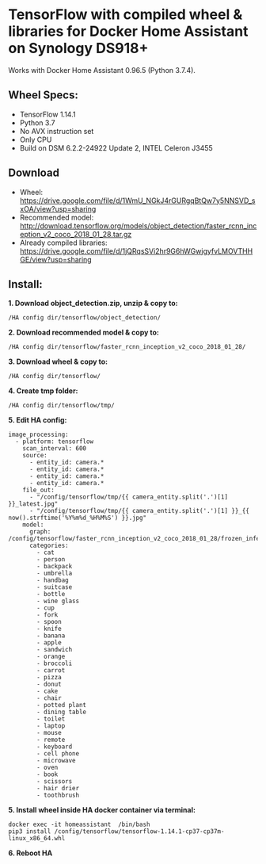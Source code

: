 # TensorFlow with compiled wheel & libraries for Docker Home Assistant on Synology DS918+ 

Works with Docker Home Assistant 0.96.5 (Python 3.7.4).

## Wheel Specs:
* TensorFlow 1.14.1
* Python 3.7
* No AVX instruction set
* Only CPU
* Build on DSM 6.2.2-24922 Update 2, INTEL Celeron J3455

## Download
* Wheel: https://drive.google.com/file/d/1WmU_NGkJ4rGURgqBtQw7y5NNSVD_sxOA/view?usp=sharing
* Recommended model: http://download.tensorflow.org/models/object_detection/faster_rcnn_inception_v2_coco_2018_01_28.tar.gz
* Already compiled libraries: https://drive.google.com/file/d/1jQRqsSVi2hr9G6hWGwjgyfvLMOVTHHGE/view?usp=sharing

## Install:

**1. Download object_detection.zip, unzip & copy to:**
```
/HA config dir/tensorflow/object_detection/
```
**2. Download recommended model & copy to:**
```
/HA config dir/tensorflow/faster_rcnn_inception_v2_coco_2018_01_28/
```
**3. Download wheel & copy to:**
```
/HA config dir/tensorflow/
```
**4. Create tmp folder:**
```
/HA config dir/tensorflow/tmp/
```
**5. Edit HA config:**
```
image_processing:
  - platform: tensorflow
    scan_interval: 600
    source:
      - entity_id: camera.*
      - entity_id: camera.*
      - entity_id: camera.*
      - entity_id: camera.*
    file_out:
      - "/config/tensorflow/tmp/{{ camera_entity.split('.')[1] }}_latest.jpg"
      - "/config/tensorflow/tmp/{{ camera_entity.split('.')[1] }}_{{ now().strftime('%Y%m%d_%H%M%S') }}.jpg"
    model:
      graph: /config/tensorflow/faster_rcnn_inception_v2_coco_2018_01_28/frozen_inference_graph.pb
      categories:
        - cat
        - person
        - backpack
        - umbrella
        - handbag
        - suitcase
        - bottle
        - wine glass
        - cup
        - fork
        - spoon
        - knife
        - banana
        - apple
        - sandwich
        - orange
        - broccoli
        - carrot
        - pizza
        - donut
        - cake
        - chair
        - potted plant
        - dining table
        - toilet
        - laptop
        - mouse
        - remote
        - keyboard
        - cell phone
        - microwave
        - oven
        - book
        - scissors
        - hair drier
        - toothbrush
```
**5. Install wheel inside HA docker container via terminal:**
```
docker exec -it homeassistant  /bin/bash
pip3 install /config/tensorflow/tensorflow-1.14.1-cp37-cp37m-linux_x86_64.whl
```

**6. Reboot HA**
